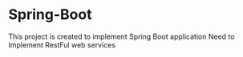 # Spring-Boot

This project is created to implement Spring Boot application 
Need to Implement RestFul web services
